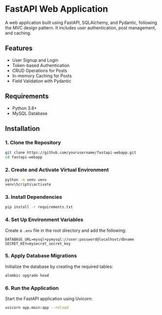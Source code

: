 # FastAPI Web Application

A web application built using FastAPI, SQLAlchemy, and Pydantic, following the MVC design pattern. It includes user authentication, post management, and caching.

## Features

- User Signup and Login
- Token-based Authentication
- CRUD Operations for Posts
- In-memory Caching for Posts
- Field Validation with Pydantic

## Requirements

- Python 3.8+
- MySQL Database

## Installation

### 1. Clone the Repository

```sh
git clone https://github.com/yourusername/fastapi-webapp.git
cd fastapi-webapp
```

### 2. Create and Activate Virtual Environment

```sh
python -m venv venv
venv\Scripts\activate
```

### 3. Install Dependencies

```sh
pip install -r requirements.txt
```

### 4. Set Up Environment Variables

Create a `.env` file in the root directory and add the following:

```env
DATABASE_URL=mysql+pymysql://user:password@localhost/dbname
SECRET_KEY=mysecret_secret_key
```

### 5. Apply Database Migrations

Initialize the database by creating the required tables:

```sh
alembic upgrade head
```

### 6. Run the Application

Start the FastAPI application using Uvicorn:

```sh
uvicorn app.main:app --reload
```
